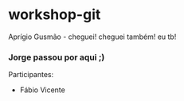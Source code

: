 # workshop-git

Aprígio Gusmão - cheguei!
cheguei também!
eu tb!

### Jorge passou por aqui ;)


Participantes:
- Fábio Vicente